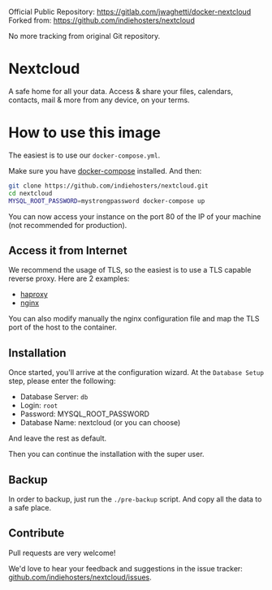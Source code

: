 Official Public Repository: https://gitlab.com/jwaghetti/docker-nextcloud
Forked from: https://github.com/indiehosters/nextcloud

No more tracking from original Git repository.


# Nextcloud

A safe home for all your data. Access & share your files, calendars, contacts, mail & more from any device, on your terms.

# How to use this image

The easiest is to use our `docker-compose.yml`.

Make sure you have [docker-compose](http://docs.docker.com/compose/install/) installed. And then:

```bash
git clone https://github.com/indiehosters/nextcloud.git
cd nextcloud
MYSQL_ROOT_PASSWORD=mystrongpassword docker-compose up
```

You can now access your instance on the port 80 of the IP of your machine (not recommended for production).

## Access it from Internet

We recommend the usage of TLS, so the easiest is to use a TLS capable reverse proxy.
Here are 2 examples:

 - [haproxy](https://github.com/indiehosters/haproxy)
 - [nginx](https://github.com/indiehosters/nginx)

You can also modify manually the nginx configuration file and map the TLS port of the host to the container.

## Installation

Once started, you'll arrive at the configuration wizard.
At the `Database Setup` step, please enter the following:

  -  Database Server: `db`
  -  Login: `root`
  -  Password: MYSQL_ROOT_PASSWORD
  -  Database Name: nextcloud (or you can choose)
 
And leave the rest as default.

Then you can continue the installation with the super user.

## Backup

In order to backup, just run the `./pre-backup` script. And copy all the data to a safe place.

## Contribute

Pull requests are very welcome!

We'd love to hear your feedback and suggestions in the issue tracker: [github.com/indiehosters/nextcloud/issues](https://github.com/indiehosters/nextcloud/issues).
